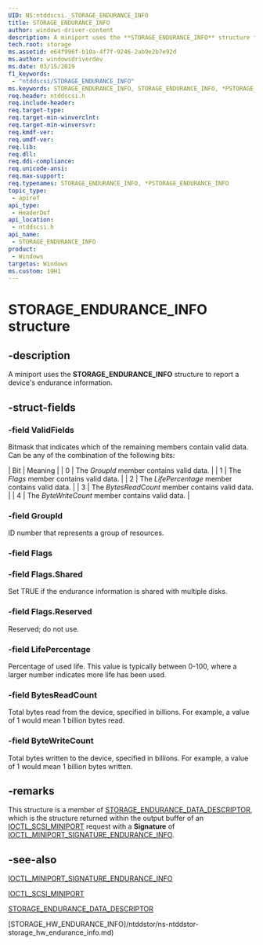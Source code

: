 ```yaml
---
UID: NS:ntddscsi._STORAGE_ENDURANCE_INFO
title: STORAGE_ENDURANCE_INFO
author: windows-driver-content
description: A miniport uses the **STORAGE_ENDURANCE_INFO** structure to report a device's endurance information.
tech.root: storage
ms.assetid: e64f996f-b10a-4f7f-9246-2ab9e2b7e92d
ms.author: windowsdriverdev
ms.date: 03/15/2019
f1_keywords:
 - "ntddscsi/STORAGE_ENDURANCE_INFO"
ms.keywords: STORAGE_ENDURANCE_INFO, STORAGE_ENDURANCE_INFO, *PSTORAGE_ENDURANCE_INFO, STORAGE_ENDURANCE_DATA_DESCRIPTOR
req.header: ntddscsi.h
req.include-header:
req.target-type:
req.target-min-winverclnt:
req.target-min-winversvr:
req.kmdf-ver:
req.umdf-ver:
req.lib:
req.dll:
req.ddi-compliance:
req.unicode-ansi:
req.max-support:
req.typenames: STORAGE_ENDURANCE_INFO, *PSTORAGE_ENDURANCE_INFO
topic_type: 
 - apiref
api_type: 
 - HeaderDef
api_location: 
 - ntddscsi.h
api_name: 
 - STORAGE_ENDURANCE_INFO
product:
 - Windows
targetos: Windows
ms.custom: 19H1
---
```


# STORAGE_ENDURANCE_INFO structure

## -description

A miniport uses the **STORAGE_ENDURANCE_INFO** structure to report a device's endurance information.

## -struct-fields

### -field ValidFields

Bitmask that indicates which of the remaining members contain valid data. Can be any of the combination of the following bits:

| Bit | Meaning |
| 0 | The *GroupId* member contains valid data. |
| 1 | The *Flags* member contains valid data. |
| 2 | The *LifePercentage* member contains valid data. |
| 3 | The *BytesReadCount* member contains valid data. |
| 4 | The *ByteWriteCount* member contains valid data. |

### -field GroupId

ID number that represents a group of resources.

### -field Flags

### -field Flags.Shared

Set TRUE if the endurance information is shared with multiple disks.

### -field Flags.Reserved

Reserved; do not use.

### -field LifePercentage

Percentage of used life. This value is typically between 0-100, where a larger number indicates more life has been used.

### -field BytesReadCount

Total bytes read from the device, specified in billions. For example, a value of 1 would mean 1 billion bytes read.

### -field ByteWriteCount

Total bytes written to the device, specified in billions. For example, a value of 1 would mean 1 billion bytes written.

## -remarks

This structure is a member of [STORAGE_ENDURANCE_DATA_DESCRIPTOR](ns-ntddscsi-storage_endurance_data_descriptor.md), which is the structure returned within the output buffer of an [IOCTL_SCSI_MINIPORT](ni-ntddscsi-ioctl_scsi_miniport.md) request with a **Signature** of [IOCTL_MINIPORT_SIGNATURE_ENDURANCE_INFO](ni-ntddscsi-ioctl_miniport_signature_endurance_info.md).

## -see-also

[IOCTL_MINIPORT_SIGNATURE_ENDURANCE_INFO](ni-ntddscsi-ioctl_miniport_signature_endurance_info.md)

[IOCTL_SCSI_MINIPORT](ni-ntddscsi-ioctl_scsi_miniport.md)

[STORAGE_ENDURANCE_DATA_DESCRIPTOR](ns-ntddscsi-storage_endurance_data_descriptor.md)

[STORAGE_HW_ENDURANCE_INFO]/ntddstor/ns-ntddstor-storage_hw_endurance_info.md)
